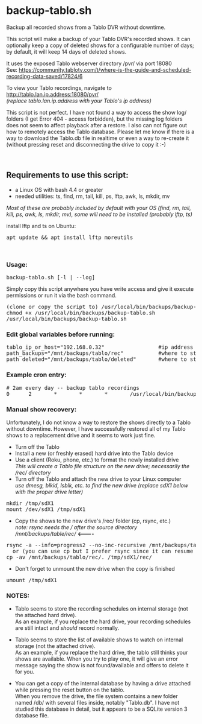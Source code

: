 # backup-tablo.sh
Backup all recorded shows from a Tablo DVR without downtime.

This script will make a backup of your Tablo DVR's recorded shows.  It can optionally keep a copy of deleted shows for a configurable number of days; by default, it will keep 14 days of deleted shows.

It uses the exposed Tablo webserver directory /pvr/ via port 18080 \
See: https://community.tablotv.com/t/where-is-the-guide-and-scheduled-recording-data-saved/17824/6

To view your Tablo recordings, navigate to http://tablo.lan.ip.address:18080/pvr/ \
_(replace tablo.lan.ip.address with your Tablo's ip address)_

This script is not perfect.  I have not found a way to access the show log/ folders (I get Error 404 - access forbidden), but the missing log folders does not seem to affect playback after a restore.  I also can not figure out how to remotely access the Tablo database.  Please let me know if there is a way to download the Tablo.db file in realtime or even a way to re-create it (without pressing reset and disconnecting the drive to copy it :-)

&nbsp;

## Requirements to use this script:
* a Linux OS with bash 4.4 or greater
* needed utilities: ts, find, rm, tail, kill, ps, lftp, awk, ls, mkdir, mv

_Most of these are probably included by default with your OS (find, rm, tail, kill, ps, awk, ls, mkdir, mv), some will need to be installed (probably lftp, ts)_

install lftp and ts on Ubuntu:
<pre>apt update && apt install lftp moreutils</pre>

&nbsp;

### Usage:
<pre>
backup-tablo.sh [-l | --log]
</pre>

Simply copy this script anywhere you have write access and give it execute permissions or run it via the bash command.
<pre>
(clone or copy the script to) /usr/local/bin/backups/backup-tablo.sh
chmod +x /usr/local/bin/backups/backup-tablo.sh
/usr/local/bin/backups/backup-tablo.sh
</pre>

### Edit global variables before running:
<pre>
tablo_ip_or_host="192.168.0.32"                 #ip address (or hostname) of tablo device
path_backups="/mnt/backups/tablo/rec"           #where to store your tablo shows
path_deleted="/mnt/backups/tablo/deleted"       #where to store your deleted tablo shows 
</pre>

### Example cron entry:
<pre>
# 2am every day -- backup tablo recordings
0      2       *       *       *       /usr/local/bin/backups/backup-tablo.sh --log
</pre>

### Manual show recovery:
Unfortunately, I do not know a way to restore the shows directly to a Tablo without downtime.  However, I have successfully restored all of my Tablo shows to a replacement drive and it seems to work just fine.

* Turn off the Tablo
* Install a new (or freshly erased) hard drive into the Tablo device
* Use a client (Roku, phone, etc.) to format the newly installed drive \
  _This will create a Tablo file structure on the new drive; necessarily the /rec/ directory_
* Turn off the Tablo and attach the new drive to your Linux computer \
  _use dmesg, blkid, lsblk, etc. to find the new drive (replace sdX1 below with the proper drive letter)_
<pre>
mkdir /tmp/sdX1
mount /dev/sdX1 /tmp/sdX1
</pre>
* Copy the shows to the new drive's /rec/ folder (cp, rsync, etc.) \
*note: rsync needs the / after the source directory /mnt/backups/table/rec/* **<----**
<pre>
rsync -a --info=progress2 --no-inc-recursive /mnt/backups/tablo/rec/ /tmp/sdX1/rec/
  or (you can use cp but I prefer rsync since it can resume where it left off)
cp -av /mnt/backups/tablo/rec/. /tmp/sdX1/rec/
</pre>
* Don't forget to unmount the new drive when the copy is finished
<pre>
umount /tmp/sdX1
</pre>

### NOTES:
* Tablo seems to store the recording schedules on internal storage (not the attached hard drive). \
As an example, if you replace the hard drive, your recording schedules are still intact and *should* record normally.

* Tablo seems to store the list of available shows to watch on internal storage (not the attached drive). \
As an example, if you replace the hard drive, the tablo still thinks your shows are available.  When you try to play one, it will give an error message saying the show is not found/available and offers to delete it for you.

* You can get a copy of the internal database by having a drive attached while pressing the reset button on the tablo. \
When you remove the drive, the file system contains a new folder named /db/ with several files inside, notably "Tablo.db".  I have not studied this database in detail, but it appears to be a SQLite version 3 database file.
